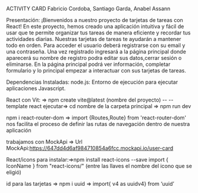 ACTIVITY CARD
Fabricio Cordoba, Santiago Garda, Anabel Assann

Presentación:
¡Bienvenidos a nuestro  proyecto de tarjetas de tareas con React! En este proyecto, hemos creado una aplicación intuitiva y fácil de usar que te permite organizar tus tareas de manera eficiente y recordar tus actividades diarias.
Nuestras tarjetas de tareas te ayudarán a mantener todo en orden.
Para acceder el usuario deberá registrarse con su email y una contraseña.
Una vez registrado ingresará a la página principal donde aparecerá su nombre de registro podra editar sus datos,cerrar sesión o eliminarse.
En la página principal podrá ver información, completar formulario y lo principal empezar a interactuar con sus tarjetas de tareas.

Dependencias Instaladas:
node.js: Entorno de ejecución para ejecutar aplicaciones Javascript.

React con Vit: => npm create vite@latest (nombre del proyecto) --  --template react
ejecutar=> cd nombre de la carpeta principal => npm run dev

npm i react-router-dom => import {Routes,Route} from 'react-router-dom'
nos facilita el proceso de definir las rutas de navegación dentro de nuestra aplicación

trabajamos con MockApi => Url MockApi:https://647dd4d6af984710854a6fcc.mockapi.io/user-card


React/icons para instalar:=>npm install react-icons --save
import { IconName } from "react-icons/" (entre las llaves el nombre del icono que se eligió) 

id para las tarjetas => npm i uuid => import{ v4 as uuidv4} from ‘uuid’




